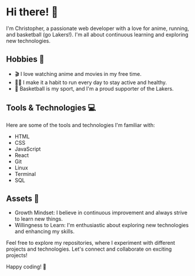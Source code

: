 # Hi there! 👋

I'm Christopher, a passionate web developer with a love for anime, running, and basketball (go Lakers!). I'm all about continuous learning and exploring new technologies.

## Hobbies 🌟

- 🎬 I love watching anime and movies in my free time.
- 🏃‍♂️ I make it a habit to run every day to stay active and healthy.
- 🏀 Basketball is my sport, and I'm a proud supporter of the Lakers.

## Tools & Technologies 💻

Here are some of the tools and technologies I'm familiar with:

- HTML
- CSS
- JavaScript
- React
- Git
- Linux
- Terminal
- SQL

## Assets 🚀

- Growth Mindset: I believe in continuous improvement and always strive to learn new things.
- Willingness to Learn: I'm enthusiastic about exploring new technologies and enhancing my skills.

Feel free to explore my repositories, where I experiment with different projects and technologies. Let's connect and collaborate on exciting projects!

Happy coding! 🚀
